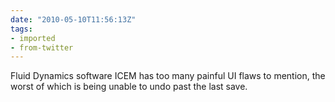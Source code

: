 ```yaml
---
date: "2010-05-10T11:56:13Z"
tags:
- imported
- from-twitter
---
```

Fluid Dynamics software ICEM has too many painful UI flaws to mention, the worst of which is being unable to undo past the last save.

